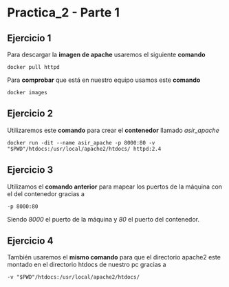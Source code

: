 # Practica_2 - Parte 1
## Ejercicio 1
Para descargar la **imagen de apache** usaremos el siguiente **comando**
~~~
docker pull httpd
~~~

Para **comprobar** que está en nuestro equipo usamos este **comando**
~~~
docker images
~~~
## Ejercicio 2
Utilizaremos este **comando** para crear el **contenedor** llamado *asir_apache*

~~~
docker run -dit --name asir_apache -p 8000:80 -v "$PWD"/htdocs:/usr/local/apache2/htdocs/ httpd:2.4
~~~

## Ejercicio 3
Utilizamos el **comando anterior** para mapear los puertos de la máquina con el del contenedor gracias a 
~~~
-p 8000:80
~~~
Siendo *8000* el puerto de la máquina y *80* el puerto del contenedor.

## Ejercicio 4
También usaremos el **mismo comando** para que el directorio apache2 este montado en el directorio htdocs de nuestro pc gracias a 
~~~
-v "$PWD"/htdocs:/usr/local/apache2/htdocs/
~~~




